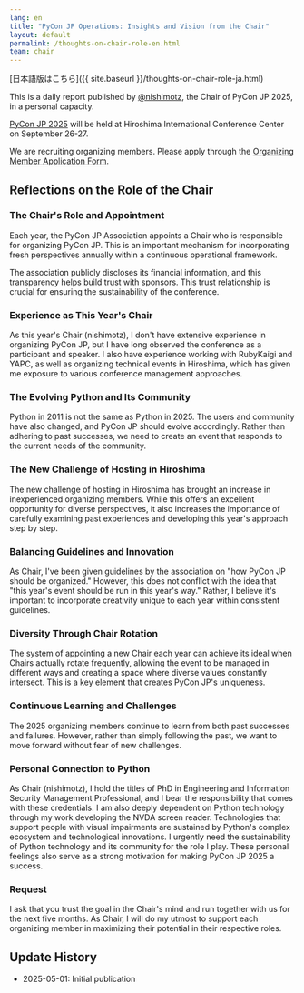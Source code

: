 ```yaml
---
lang: en
title: "PyCon JP Operations: Insights and Vision from the Chair"
layout: default
permalink: /thoughts-on-chair-role-en.html
team: chair
---
```


[日本語版はこちら]({{ site.baseurl }}/thoughts-on-chair-role-ja.html)

This is a daily report published by [@nishimotz](https://d.nishimotz.com/aboutme), the Chair of PyCon JP 2025, in a personal capacity.

[PyCon JP 2025](https://2025.pycon.jp/) will be held at Hiroshima International Conference Center on September 26-27.

We are recruiting organizing members. Please apply through the [Organizing Member Application Form](https://forms.gle/7irqYKhZVj7AY7LfA).



## Reflections on the Role of the Chair

### The Chair's Role and Appointment

Each year, the PyCon JP Association appoints a Chair who is responsible for organizing PyCon JP. This is an important mechanism for incorporating fresh perspectives annually within a continuous operational framework.

The association publicly discloses its financial information, and this transparency helps build trust with sponsors. This trust relationship is crucial for ensuring the sustainability of the conference.

### Experience as This Year's Chair

As this year's Chair (nishimotz), I don't have extensive experience in organizing PyCon JP, but I have long observed the conference as a participant and speaker. I also have experience working with RubyKaigi and YAPC, as well as organizing technical events in Hiroshima, which has given me exposure to various conference management approaches.

### The Evolving Python and Its Community

Python in 2011 is not the same as Python in 2025. The users and community have also changed, and PyCon JP should evolve accordingly. Rather than adhering to past successes, we need to create an event that responds to the current needs of the community.

### The New Challenge of Hosting in Hiroshima

The new challenge of hosting in Hiroshima has brought an increase in inexperienced organizing members. While this offers an excellent opportunity for diverse perspectives, it also increases the importance of carefully examining past experiences and developing this year's approach step by step.

### Balancing Guidelines and Innovation

As Chair, I've been given guidelines by the association on "how PyCon JP should be organized." However, this does not conflict with the idea that "this year's event should be run in this year's way." Rather, I believe it's important to incorporate creativity unique to each year within consistent guidelines.

### Diversity Through Chair Rotation

The system of appointing a new Chair each year can achieve its ideal when Chairs actually rotate frequently, allowing the event to be managed in different ways and creating a space where diverse values constantly intersect. This is a key element that creates PyCon JP's uniqueness.

### Continuous Learning and Challenges

The 2025 organizing members continue to learn from both past successes and failures. However, rather than simply following the past, we want to move forward without fear of new challenges.

### Personal Connection to Python

As Chair (nishimotz), I hold the titles of PhD in Engineering and Information Security Management Professional, and I bear the responsibility that comes with these credentials. I am also deeply dependent on Python technology through my work developing the NVDA screen reader. Technologies that support people with visual impairments are sustained by Python's complex ecosystem and technological innovations. I urgently need the sustainability of Python technology and its community for the role I play. These personal feelings also serve as a strong motivation for making PyCon JP 2025 a success.

### Request

I ask that you trust the goal in the Chair's mind and run together with us for the next five months. As Chair, I will do my utmost to support each organizing member in maximizing their potential in their respective roles.



## Update History

- 2025-05-01: Initial publication
